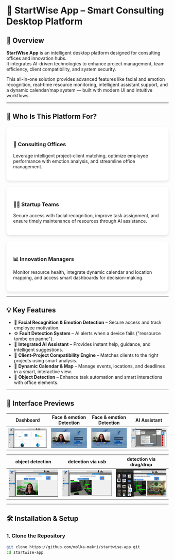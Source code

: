 # 🧠 StartWise App – Smart Consulting Desktop Platform

## 🧭 Overview

**StartWise App** is an intelligent desktop platform designed for consulting offices and innovation hubs.  
It integrates AI-driven technologies to enhance project management, team efficiency, client compatibility, and system security.

This all-in-one solution provides advanced features like facial and emotion recognition, real-time resource monitoring, intelligent assistant support, and a dynamic calendar/map system — built with modern UI and intuitive workflows.

---

## 👥 Who Is This Platform For?

<div style="display: flex; flex-wrap: wrap; gap: 20px; justify-content: space-around; margin-top: 20px;">

<div style="flex: 1 1 250px; background: white; border-radius: 10px; padding: 1.5em; box-shadow: 0 4px 8px rgba(0,0,0,0.1);">

### 🏢 Consulting Offices  
Leverage intelligent project-client matching, optimize employee performance with emotion analysis, and streamline office management.

</div>

<div style="flex: 1 1 250px; background: white; border-radius: 10px; padding: 1.5em; box-shadow: 0 4px 8px rgba(0,0,0,0.1);">

### 👩‍💼 Startup Teams  
Secure access with facial recognition, improve task assignment, and ensure timely maintenance of resources through AI assistance.

</div>

<div style="flex: 1 1 250px; background: white; border-radius: 10px; padding: 1.5em; box-shadow: 0 4px 8px rgba(0,0,0,0.1);">

### 📊 Innovation Managers  
Monitor resource health, integrate dynamic calendar and location mapping, and access smart dashboards for decision-making.

</div>

</div>

---

## 💡 Key Features

- 🔐 **Facial Recognition & Emotion Detection** – Secure access and track employee motivation.
- ⚙️ **Fault Detection System** – AI alerts when a device fails ("ressource tombe en panne").
- 🤖 **Integrated AI Assistant** – Provides instant help, guidance, and intelligent suggestions.
- 🧠 **Client-Project Compatibility Engine** – Matches clients to the right projects using smart analysis.
- 📍 **Dynamic Calendar & Map** – Manage events, locations, and deadlines in a smart, interactive view.
- 🔎 **Object Detection** – Enhance task automation and smart interactions with office elements.

---

## 📸 Interface Previews

| Dashboard | Face & emotion Detection |Face & emotion Detection | AI Assistant |
|----------|----------------|----------------------|----------------------|
| ![](screenshots/dashboard.png) | ![](screenshots/seq1.png) | ![](screenshots/detetsouris.png) | ![](screenshots/assistant.png) |

| object detection | detection via usb | detection via drag/drop | 
|-------------|----------------|----------------------|
| ![](screenshots/det1.png) |![](screenshots/recordphone.png) | ![](screenshots/draganddrop.png) |



---

## 🛠️ Installation & Setup

### 1. Clone the Repository

```bash
git clone https://github.com/molka-makri/startwise-app.git
cd startwise-app
